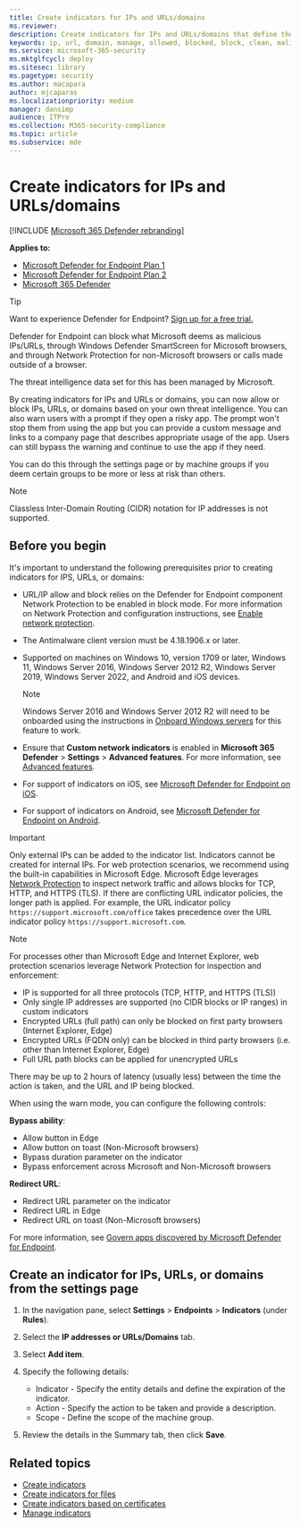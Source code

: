 ```yaml
---
title: Create indicators for IPs and URLs/domains
ms.reviewer:
description: Create indicators for IPs and URLs/domains that define the detection, prevention, and exclusion of entities.
keywords: ip, url, domain, manage, allowed, blocked, block, clean, malicious, file hash, ip address, urls, domain
ms.service: microsoft-365-security
ms.mktglfcycl: deploy
ms.sitesec: library
ms.pagetype: security
ms.author: macapara
author: mjcaparas
ms.localizationpriority: medium
manager: dansimp
audience: ITPro
ms.collection: M365-security-compliance
ms.topic: article
ms.subservice: mde
---
```


# Create indicators for IPs and URLs/domains

[!INCLUDE [Microsoft 365 Defender rebranding](../../includes/microsoft-defender.md)]

**Applies to:**
- [Microsoft Defender for Endpoint Plan 1](https://go.microsoft.com/fwlink/p/?linkid=2154037)
- [Microsoft Defender for Endpoint Plan 2](https://go.microsoft.com/fwlink/p/?linkid=2154037)
- [Microsoft 365 Defender](https://go.microsoft.com/fwlink/?linkid=2118804)

> [!TIP]
> Want to experience Defender for Endpoint? [Sign up for a free trial.](https://www.microsoft.com/WindowsForBusiness/windows-atp?ocid=docs-wdatp-automationexclusionlist-abovefoldlink)

Defender for Endpoint can block what Microsoft deems as malicious IPs/URLs, through Windows Defender SmartScreen for Microsoft browsers, and through Network Protection for non-Microsoft browsers or calls made outside of a browser.

The threat intelligence data set for this has been managed by Microsoft.

By creating indicators for IPs and URLs or domains, you can now allow or block IPs, URLs, or domains based on your own threat intelligence. You can also warn users with a prompt if they open a risky app. The prompt won't stop  them from using the app but you can provide a custom message and links to a company page that describes appropriate usage of the app. Users can still bypass the warning and continue to use the app if they need.

You can do this through the settings page or by machine groups if you deem certain groups to be more or less at risk than others.

> [!NOTE]
> Classless Inter-Domain Routing (CIDR) notation for IP addresses is not supported.

## Before you begin

It's important to understand the following prerequisites prior to creating indicators for IPS, URLs, or domains:

- URL/IP allow and block relies on the Defender for Endpoint component Network Protection to be enabled in block mode. For more information on Network Protection and configuration instructions, see [Enable network protection](enable-network-protection.md).
- The Antimalware client version must be 4.18.1906.x or later. 
- Supported on machines on Windows 10, version 1709 or later, Windows 11, Windows Server 2016, Windows Server 2012 R2, Windows Server 2019, Windows Server 2022, and Android and iOS devices.

    > [!NOTE]
    > Windows Server 2016 and Windows Server 2012 R2 will need to be onboarded using the instructions in [Onboard Windows servers](configure-server-endpoints.md#windows-server-2012-r2-and-windows-server-2016) for this feature to work.

- Ensure that **Custom network indicators** is enabled in **Microsoft 365 Defender** \> **Settings** \> **Advanced features**. For more information, see [Advanced features](advanced-features.md).
- For support of indicators on iOS, see [Microsoft Defender for Endpoint on iOS](/microsoft-365/security/defender-endpoint/ios-configure-features#configure-custom-indicators).
- For support of indicators on Android, see [Microsoft Defender for Endpoint on Android](/microsoft-365/security/defender-endpoint/android-configure#configure-custom-indicators).

> [!IMPORTANT]
> Only external IPs can be added to the indicator list. Indicators cannot be created for internal IPs.
> For web protection scenarios, we recommend using the built-in capabilities in Microsoft Edge. Microsoft Edge leverages [Network Protection](network-protection.md) to inspect network traffic and allows blocks for TCP, HTTP, and HTTPS (TLS).
> If there are conflicting URL indicator policies, the longer path is applied. For example, the URL indicator policy `https://support.microsoft.com/office` takes precedence over the URL indicator policy `https://support.microsoft.com`.

> [!NOTE]
> For processes other than Microsoft Edge and Internet Explorer, web protection scenarios leverage Network Protection for inspection and enforcement:
>
> - IP is supported for all three protocols (TCP, HTTP, and HTTPS (TLS))
> - Only single IP addresses are supported (no CIDR blocks or IP ranges) in custom indicators
> - Encrypted URLs (full path) can only be blocked on first party browsers (Internet Explorer, Edge)
> - Encrypted URLs (FQDN only) can be blocked in third party browsers (i.e. other than Internet Explorer, Edge)
> - Full URL path blocks can be applied for unencrypted URLs
>
> There may be up to 2 hours of latency (usually less) between the time the action is taken, and the URL and IP being blocked.

When using the warn mode, you can configure the following controls:

**Bypass ability**:

- Allow button in Edge
- Allow button on toast (Non-Microsoft browsers)
- Bypass duration parameter on the indicator
- Bypass enforcement across Microsoft and Non-Microsoft browsers

**Redirect URL**:

- Redirect URL parameter on the indicator
- Redirect URL in Edge
- Redirect URL on toast (Non-Microsoft browsers)

For more information, see [Govern apps discovered by Microsoft Defender for Endpoint](/cloud-app-security/mde-govern).

## Create an indicator for IPs, URLs, or domains from the settings page

1. In the navigation pane, select **Settings** \> **Endpoints** \> **Indicators** (under **Rules**).

2. Select the **IP addresses or URLs/Domains** tab.

3. Select **Add item**.

4. Specify the following details:
   - Indicator - Specify the entity details and define the expiration of the indicator.
   - Action - Specify the action to be taken and provide a description.
   - Scope - Define the scope of the machine group.

5. Review the details in the Summary tab, then click **Save**.

## Related topics

- [Create indicators](manage-indicators.md)
- [Create indicators for files](indicator-file.md)
- [Create indicators based on certificates](indicator-certificates.md)
- [Manage indicators](indicator-manage.md)
